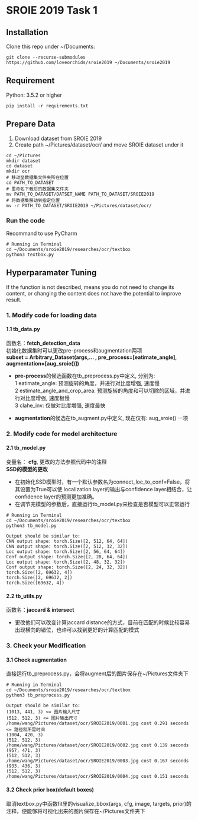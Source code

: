 # SROIE 2019 Task 1


## Installation
Clone this repo under ~/Documents:
```
git clone --recurse-submodules https://github.com/loveorchids/sroie2019 ~/Documents/sroie2019
```

## Requirement
Python:  3.5.2 or higher
```
pip install -r requirements.txt
```


## Prepare Data
1. Download dataset from SROIE 2019
2. Create path ~/Pictures/dataset/ocr/ and move SROIE dataset under it
```
cd ~/Pictures
mkdir dataset
cd dataset
mkdir ocr
# 移动至数据集文件夹所在位置
cd PATH_TO_DATASET
# 重命名下载后的数据集文件夹
mv PATH_TO_DATASET/DATSET_NAME PATH_TO_DATASET/SROIE2019
# 将数据集移动到指定位置
mv -r PATH_TO_DATASET/SROIE2019 ~/Pictures/dataset/ocr/
```

### Run the code
Recommand to use PyCharm
```
# Running in Terminal
cd ~/Documents/sroie2019/researches/ocr/textbox
python3 textbox.py
```

## Hyperparamater Tuning
If the function is not described, means you do not need to change its content, or changing the content does not have the potential to improve result.

### 1. Modify code for loading data 
#### 1.1 tb_data.py
函数名：**fetch_detection_data**<br>
初始化数据集时可以更改pre-process和augmentation两项<br>
**subset = Arbitrary_Dataset(args,... , pre_process=[eatimate_angle], augmentation=[aug_sroie()])**<br>
* **pre-process**的候选函数在tb_preprocess.py中定义, 分别为: <br>
1 eatimate_angle: 预测旋转的角度，并进行对比度增强, 速度慢<br>
2 estimate_angle_and_crop_area: 预测旋转的角度和可以切除的区域，并进行对比度增强, 速度极慢<br>
3 clahe_inv: 仅做对比度增强, 速度最快<br>

* **augmentation**的候选在tb_augment.py中定义, 现在仅有: aug_sroie() 一项<br>


### 2. Modify code for model architecture
#### 2.1 tb_model.py

变量名：
**cfg**, 更改的方法参照代码中的注释<br>
**SSD的模型的更改**<br>
* 在初始化SSD模型时，有一个默认参数名为connect_loc_to_conf=False，将其设置为True可以使
localization layer的输出与confidence layer相结合，让confidence layer的预测更加准确。
* 在调节完模型的参数后，直接运行tb_model.py来检查是否模型可以正常运行
```
# Running in Terminal
cd ~/Documents/sroie2019/researches/ocr/textbox
python3 tb_model.py

Output should be similar to: 
CNN output shape: torch.Size([2, 512, 64, 64])
CNN output shape: torch.Size([2, 512, 32, 32])
Loc output shape: torch.Size([2, 56, 64, 64])
Conf output shape: torch.Size([2, 28, 64, 64])
Loc output shape: torch.Size([2, 48, 32, 32])
Conf output shape: torch.Size([2, 24, 32, 32])
torch.Size([2, 69632, 4])
torch.Size([2, 69632, 2])
torch.Size([69632, 4])
```

#### 2.2 tb_utils.py
函数名：**jaccard & intersect**<br>
* 更改他们可以改变计算jaccard distance的方式，目前在匹配的时候比较容易出现横向的错位，也许可以找到更好的计算匹配的模式

### 3. Check your Modification
#### 3.1 Check augmentation
直接运行tb_preprocess.py，会将augment后的图片保存在~/Pictures文件夹下
```
# Running in Terminal
cd ~/Documents/sroie2019/researches/ocr/textbox
python3 tb_preprocess.py

Output should be similar to: 
(1013, 441, 3) <= 图片输入尺寸
(512, 512, 3) <= 图片输出尺寸
/home/wang/Pictures/dataset/ocr/SROIE2019/0001.jpg cost 0.291 seconds <= 路径和所需时间
(1004, 420, 3)
(512, 512, 3)
/home/wang/Pictures/dataset/ocr/SROIE2019/0002.jpg cost 0.139 seconds
(957, 471, 3)
(512, 512, 3)
/home/wang/Pictures/dataset/ocr/SROIE2019/0003.jpg cost 0.167 seconds
(933, 436, 3)
(512, 512, 3)
/home/wang/Pictures/dataset/ocr/SROIE2019/0004.jpg cost 0.151 seconds
```

#### 3.2 Check prior box(default boxes)
取消textbox.py中函数fit里的visualize_bbox(args, cfg, image, targets, prior)的注释，便能够将可视化出来的图片保存在~/Pictures文件夹下



